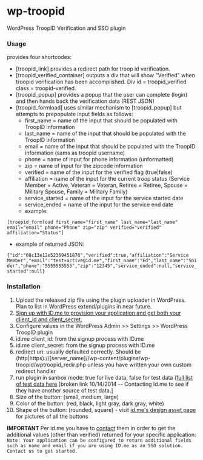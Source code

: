 wp-troopid
==========

WordPress TroopID Verification and SSO plugin

### Usage
provides four shortcodes: 
- [troopid_link] provides a redirect path for troop id verification.
- [troopid_verified_container] outputs a div that will show "Verified" when troopid verification has been accomplished. Div id = troopid_verified class = troopid-verified.
- [troopid_popup] provides a popup that the user can complete (login) and then hands back the verification data (REST JSON)
- [troopid_formload] uses similar mechanism to [troopid_popup] but attempts to prepopulate input fields as follows:
  - first_name = name of the input that should be populated with TroopID information
  - last_name = name of the input that should be populated with the TroopID information
  - email = name of the input that should be populated with the TroopID information (sams as troopid username)
  - phone = name of input for phone information (unformatted)
  - zip = name of input for the zipcode information
  - verified = name of the input for the verified flag (true|false)
  - affiliation = name of the input for the current troop status (Service Member = Active, Veteran = Veteran, Retiree = Retiree, Spouse = Military Spouse, Family = Military Family)
  - service_started = name of the input for the service started date
  - service_ended = name of the input for the service end date
  - example:

```[troopid_formload first_name="first_name" last_name="last_name" email="email" phone="Phone" zip="zip" verified="verified" affiliation="Status"]```
  - example of returned JSON:

```{"id":"08c13e12e52369451876","verified":true,"affiliation":"Service Member","email":"test+active@id.me","first_name":"Ed","last_name":"Snider","phone":"5555555555","zip":"12345","service_ended":null,"service_started":null}```

### Installation
1. Upload the released zip file using the plugin uploader in WordPress. Plan to list in WordPress extend/plugins in near future.
2. [Sign up with ID.me to provision your application and get both your client_id and client_secret.](https://developer.id.me/developers/sign-up "ID.me Developer Signup") 
2. Configure values in the WordPress Admin >> Settings >> WordPress TroopID plugin
  1. id.me client_id: from the signup process with ID.me
  2. id.me client_secret: from the signup process with ID.me
  3. redirect uri: usually defaulted correctly. Should be (http|https)://[server_name]//wp-content/plugins/wp-troopid/wptroopid_redir.php unless you have written your own custom redirect handler
  4. run plugin in sanbox mode: true for live data, false for test data ([full list of test data here](https://developer.id.me/documentation/test_data) [broken link 10/14/2014 -- Contacting Id.me to see if they have another source of test data.]
  5. Size of the button: (small, medium, large)
  6. Color of the button: (red, black, light gray, dark gray, white)
  7. Shape of the button: (rounded, square)
    - visit [id.me's design asset page](https://developer.id.me/documentation/assets) for pictures of all the buttons

**IMPORTANT**
Per id.me you have to [contact](mailto:api@id.me) them in order to get the additional values (other than verified) returned for your specific application:
```Note: Your application can be configured to return additional fields such as name and email if you are using ID.me as an SSO solution. Contact us to get started.```

